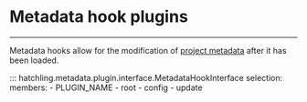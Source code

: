 # Metadata hook plugins

-----

Metadata hooks allow for the modification of [project metadata](../../config/metadata.md) after it has been loaded.

::: hatchling.metadata.plugin.interface.MetadataHookInterface
    selection:
      members:
      - PLUGIN_NAME
      - root
      - config
      - update
